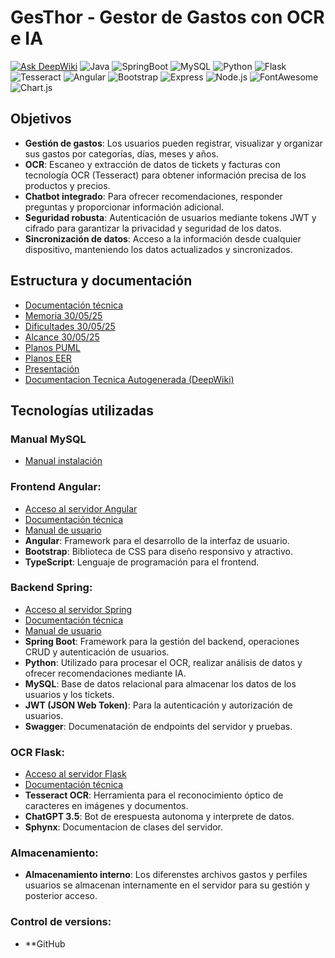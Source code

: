 # **GesThor - Gestor de Gastos con OCR e IA**

[![Ask DeepWiki](https://deepwiki.com/badge.svg)](https://deepwiki.com/LaureDSD/ProyectoGestorGastos)
![Java](https://img.shields.io/badge/Java-17%2B-blue)
![SpringBoot](https://img.shields.io/badge/Spring_Boot-3.1%2B-green)
![MySQL](https://img.shields.io/badge/MySQL-8.0%2B-orange)
![Python](https://img.shields.io/badge/Python-3.8%2B-blue)
![Flask](https://img.shields.io/badge/Flask-2.0%2B-green)
![Tesseract](https://img.shields.io/badge/Tesseract-OCR-orange)
![Angular](https://img.shields.io/badge/Angular-19.2.0-red?logo=angular)
![Bootstrap](https://img.shields.io/badge/Bootstrap-5.3.5-purple?logo=bootstrap)
![Express](https://img.shields.io/badge/Express-4.18.2-black?logo=express)
![Node.js](https://img.shields.io/badge/Node.js-18-green?logo=node.js)
![FontAwesome](https://img.shields.io/badge/FontAwesome-6.7.2-blue?logo=fontawesome)
![Chart.js](https://img.shields.io/badge/Chart.js-4.4.9-orange?logo=chartdotjs)


## **Objetivos**

- **Gestión de gastos**: Los usuarios pueden registrar, visualizar y organizar sus gastos por categorías, días, meses y años.
- **OCR**: Escaneo y extracción de datos de tickets y facturas con tecnología OCR (Tesseract) para obtener información precisa de los productos y precios.
- **Chatbot integrado**: Para ofrecer recomendaciones, responder preguntas y proporcionar información adicional.
- **Seguridad robusta**: Autenticación de usuarios mediante tokens JWT y cifrado para garantizar la privacidad y seguridad de los datos.
- **Sincronización de datos**: Acceso a la información desde cualquier dispositivo, manteniendo los datos actualizados y sincronizados.

## Estructura y documentación
- [Documentación técnica]()
- [Memoria 30/05/25](https://github.com/LaureDSD/ProyectoGestorGastos/blob/main/Documentacion/Memoria%20Completa%20Laureano%20De%20Sousa%20Dias%20Gesthor.pdf)
- [Dificultades 30/05/25](https://github.com/LaureDSD/ProyectoGestorGastos/blob/main/Documentacion/Memoria%20Dificulatdes%20Laureano%20de%20Sousa%20Dias%20.pdf)
- [Alcance 30/05/25](https://github.com/LaureDSD/ProyectoGestorGastos/blob/main/Documentacion/Dfinici%C3%B3n%20de%20alcance%20Laureano%20De%20Sousa%20Dias.pdf)
- [Planos PUML](https://github.com/LaureDSD/ProyectoGestorGastos/tree/main/Documentacion/Archivos%20PUML)
- [Planos EER](https://github.com/LaureDSD/ProyectoGestorGastos/tree/main/Documentacion/Planos%20EER)
- [Presentación]()
- [Documentacion Tecnica Autogenerada (DeepWiki)](https://deepwiki.com/LaureDSD/ProyectoGestorGastos)

## **Tecnologías utilizadas**

### **Manual MySQL**
  - [Manual instalación](https://github.com/LaureDSD/ProyectoGestorGastos/tree/main/ServidorDataBase)


### **Frontend Angular**:
  - [Acceso al servidor Angular](https://github.com/LaureDSD/ProyectoGestorGastos/tree/main/ServidorWebFrontend)
  - [Documentación técnica]()
  - [Manual de usuario]()
  - **Angular**: Framework para el desarrollo de la interfaz de usuario.
  - **Bootstrap**: Biblioteca de CSS para diseño responsivo y atractivo.
  - **TypeScript**: Lenguaje de programación para el frontend.

### **Backend Spring**:
- [Acceso al servidor Spring](https://github.com/LaureDSD/ProyectoGestorGastos/tree/main/ServidorServicioAPI)
- [Documentación técnica]()
- [Manual de usuario]()
- **Spring Boot**: Framework para la gestión del backend, operaciones CRUD y autenticación de usuarios.
- **Python**: Utilizado para procesar el OCR, realizar análisis de datos y ofrecer recomendaciones mediante IA.
- **MySQL**: Base de datos relacional para almacenar los datos de los usuarios y los tickets.
- **JWT (JSON Web Token)**: Para la autenticación y autorización de usuarios.
- **Swagger**: Documenatación de endpoints del servidor y pruebas.

### **OCR Flask**:
- [Acceso al servidor Flask](https://github.com/LaureDSD/ProyectoGestorGastos/tree/main/ServidorServicioOCR)
- [Documentación técnica]()
- **Tesseract OCR**: Herramienta para el reconocimiento óptico de caracteres en imágenes y documentos.
- **ChatGPT 3.5**: Bot de erespuesta autonoma y interprete de datos.
- **Sphynx**: Documentacion de clases del servidor.

### **Almacenamiento**:
- **Almacenamiento interno**: Los diferenstes archivos gastos y perfiles usuarios se almacenan internamente en el servidor para su gestión y posterior acceso.
   
### **Control de versions**:
  - **GitHub
